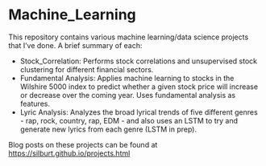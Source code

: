# Machine_Learning
This repository contains various machine learning/data science projects that I’ve done. A brief summary of each:  

- Stock_Correlation: Performs stock correlations and unsupervised stock clustering for different financial sectors.  
- Fundamental Analysis: Applies machine learning to stocks in the Wilshire 5000 index to predict whether a given stock price will increase or decrease over the coming year. Uses fundamental analysis as features.
- Lyric Analysis: Analyzes the broad lyrical trends of five different genres - rap, rock, country, rap, EDM - and also uses an LSTM to try and generate new lyrics from each genre (LSTM in prep). 

Blog posts on these projects can be found at https://silburt.github.io/projects.html
